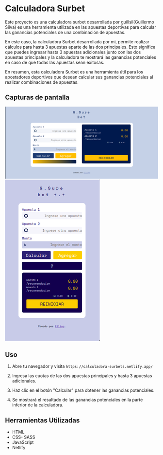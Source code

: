 # Calculadora Surbet

Este proyecto es una calculadora surbet desarrollada por  guillsil(Guillermo Silva) es una herramienta utilizada en las apuestas deportivas para calcular las ganancias potenciales de una combinación de apuestas.

En este caso, la calculadora Surbet desarrollada por mi, permite realizar cálculos para hasta 3 apuestas aparte de las dos principales. Esto significa que puedes ingresar hasta 3 apuestas adicionales junto con las dos apuestas principales y la calculadora te mostrará las ganancias potenciales en caso de que todas las apuestas sean exitosas.

En resumen, esta calculadora Surbet es una herramienta útil para los apostadores deportivos que desean calcular sus ganancias potenciales al realizar combinaciones de apuestas.

## Capturas de pantalla

![Captura de pantalla 1](images/screenshot_1.png)
![Captura de pantalla 2](images/screenshot_3.png)

## Uso

1. Abre tu navegador y visita `https://calculadora-surbets.netlify.app/`

2. Ingresa las cuotas de las dos apuestas principales y hasta 3 apuestas adicionales.
3. Haz clic en el botón "Calcular" para obtener las ganancias potenciales.
4. Se mostrará el resultado de las ganancias potenciales en la parte inferior de la calculadora.

## Herramientas Utilizadas
- HTML
- CSS- SASS
- JavaScript
- Netlify

